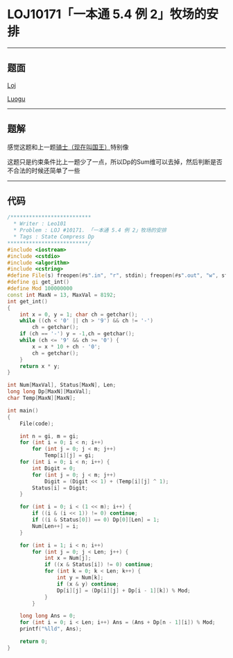 # LOJ10171「一本通 5.4 例 2」牧场的安排

---

## 题面

[Loj](https://loj.ac/problem/10171)

[Luogu](https://www.luogu.org/problemnew/show/P1879)

---

## 题解

感觉这题和上一题[骑士（现在叫国王）](https://loj.ac/problem/10170)特别像

这题只是约束条件比上一题少了一点，所以Dp的Sum维可以去掉，然后判断是否不合法的时候还简单了一些

---

## 代码

```c++
/**************************
  * Writer : Leo101
  * Problem : LOJ #10171. 「一本通 5.4 例 2」牧场的安排
  * Tags : State Compress Dp
**************************/
#include <iostream>
#include <cstdio>
#include <algorithm>
#include <cstring>
#define File(s) freopen(#s".in", "r", stdin); freopen(#s".out", "w", stdout)
#define gi get_int()
#define Mod 100000000
const int MaxN = 13, MaxVal = 8192;
int get_int()
{
	int x = 0, y = 1; char ch = getchar();
	while ((ch < '0' || ch > '9') && ch != '-')
		ch = getchar();
	if (ch == '-') y = -1,ch = getchar();
	while (ch <= '9' && ch >= '0') {
		x = x * 10 + ch - '0';
		ch = getchar();
	}
	return x * y;
}

int Num[MaxVal], Status[MaxN], Len;
long long Dp[MaxN][MaxVal];
char Temp[MaxN][MaxN];

int main()
{
	File(code);

	int n = gi, m = gi;
	for (int i = 0; i < n; i++)
		for (int j = 0; j < m; j++)
			Temp[i][j] = gi;
	for (int i = 0; i < n; i++) {
		int Digit = 0;
		for (int j = 0; j < m; j++)
			Digit = (Digit << 1) + (Temp[i][j] ^ 1);
		Status[i] = Digit;
	}

	for (int i = 0; i < (1 << m); i++) {
		if ((i & (i << 1)) != 0) continue;
		if ((i & Status[0]) == 0) Dp[0][Len] = 1;
		Num[Len++] = i;
	}

	for (int i = 1; i < n; i++)
		for (int j = 0; j < Len; j++) {
			int x = Num[j];
			if ((x & Status[i]) != 0) continue;
			for (int k = 0; k < Len; k++) {
				int y = Num[k];
				if (x & y) continue;
				Dp[i][j] = (Dp[i][j] + Dp[i - 1][k]) % Mod;
			}
		}

	long long Ans = 0;
	for (int i = 0; i < Len; i++) Ans = (Ans + Dp[n - 1][i]) % Mod;
	printf("%lld", Ans);

	return 0;
}
```